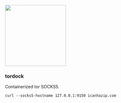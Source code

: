 <img width="200px" src="https://upload.wikimedia.org/wikipedia/commons/8/8f/Tor_project_logo_hq.png">

### tordock

Containerized tor SOCKS5.

```
curl --socks5-hostname 127.0.0.1:9150 icanhazip.com
```
